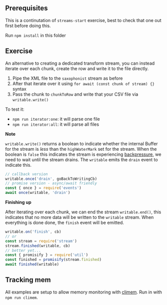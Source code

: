 ## Prerequisites

This is a continutation of `streams-start` exercise, best to check that one out first before doing this.

Run `npm install` in this folder

## Exercise

An alternative to creating a dedicated transform stream, you can instead iterate over each chunk, create the row and write it to the file directly.

1. Pipe the XML file to the `saxophonist` stream as before
2. After that iterate over it using `for await (const chunk of stream) {}` syntax
3. Pass the chunk to `chunkToRow` and write that your CSV file via `writable.write()`

To test it:

* `npm run iterator:one`: it will parse one file
* `npm run iterator:all`: it will parse all files

**Note**

`writable.write()` returns a boolean to indicate whether the internal Buffer for the stream is *less* than the `highWaterMark` set for the stream. When the boolean is `false` this indicates the stream is experiencing [backpressure](https://nodejs.org/es/docs/guides/backpressuring-in-streams/), we need to wait until the stream drains. The `writable` emits the `drain` event to indicate this.

```js
// callback version
writable.once('drain', goBackToWritingCb)
// promise version - async/await friendly
const { once } = require('events')
await once(writable, 'drain')
```

**Finishing up**

After iterating over each chunk, we can end the stream `writable.end()`, this indicates that no more data will be written to the `writable` stream. When everything is done done, the `finish` event will be emitted.

```js
writable.on('finish', cb)
// or
const stream = require('stream')
stream.finished(writable, cb)
// better yet...
const { promisify } = require('util')
const finished = promisify(stream.finished)
await finished(writable)
```

## Tracking mem

All examples are setup to allow memory monitoring with
[climem](http://npm.im/climem). Run in with `npm run climem`.

